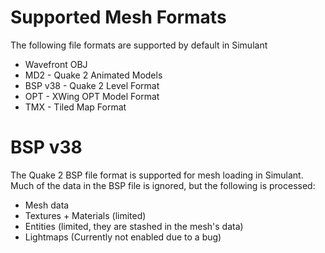 # Supported Mesh Formats

The following file formats are supported by default in Simulant

 - Wavefront OBJ
 - MD2 - Quake 2 Animated Models
 - BSP v38 - Quake 2 Level Format
 - OPT - XWing OPT Model Format
 - TMX - Tiled Map Format

# BSP v38

The Quake 2 BSP file format is supported for mesh loading in Simulant. Much of the data in the BSP file is ignored, but the following is processed:

 - Mesh data
 - Textures + Materials (limited)
 - Entities (limited, they are stashed in the mesh's data)
 - Lightmaps (Currently not enabled due to a bug)


